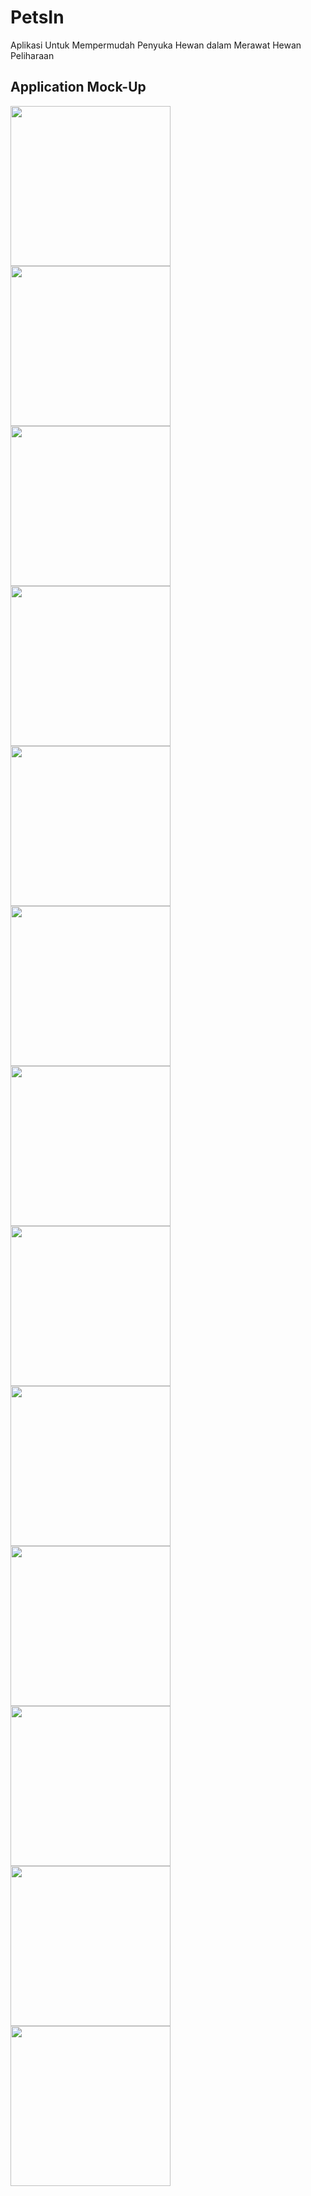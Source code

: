 # PetsIn

Aplikasi Untuk Mempermudah Penyuka Hewan dalam Merawat Hewan Peliharaan

## Application Mock-Up

<img src="https://github.com/Hafiznaufalr/PetsIn/blob/master/sc/t1.png?raw=true" width="256">
<img src="https://github.com/Hafiznaufalr/PetsIn/blob/master/sc/t2.png?raw=true" width="256">
<img src="https://github.com/Hafiznaufalr/PetsIn/blob/master/sc/t3.png?raw=true" width="256">
<img src="https://github.com/Hafiznaufalr/PetsIn/blob/master/sc/t4.png?raw=true" width="256">
<img src="https://github.com/Hafiznaufalr/PetsIn/blob/master/sc/t5.png?raw=true" width="256">
<img src="https://github.com/Hafiznaufalr/PetsIn/blob/master/sc/t6.png?raw=true" width="256">
<img src="https://github.com/Hafiznaufalr/PetsIn/blob/master/sc/t7.png?raw=true" width="256">
<img src="https://github.com/Hafiznaufalr/PetsIn/blob/master/sc/t8.png?raw=true" width="256">
<img src="https://github.com/Hafiznaufalr/PetsIn/blob/master/sc/t9.png?raw=true" width="256">
<img src="https://github.com/Hafiznaufalr/PetsIn/blob/master/sc/t10.png?raw=true" width="256">
<img src="https://github.com/Hafiznaufalr/PetsIn/blob/master/sc/t11.png?raw=true" width="256">
<img src="https://github.com/Hafiznaufalr/PetsIn/blob/master/sc/t12.png?raw=true" width="256">
<img src="https://github.com/Hafiznaufalr/PetsIn/blob/master/sc/t13.png?raw=true" width="256">


